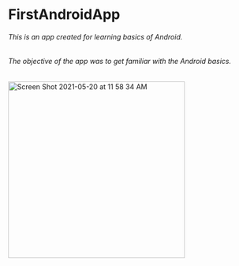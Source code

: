# FirstAndroidApp
###### This is an app created for learning basics of Android.
###### The objective of the app was to get familiar with the Android basics.


[
<img width="358" alt="Screen Shot 2021-05-20 at 11 58 34 AM" src="https://user-images.githubusercontent.com/8374949/119034173-ee3f6e00-b962-11eb-8562-8fd57ff46ca8.png">
](url)

